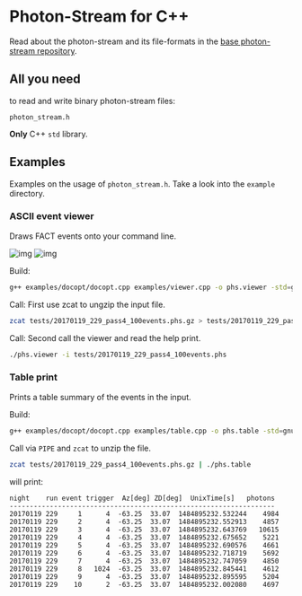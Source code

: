 # Photon-Stream for C++

Read about the photon-stream and its file-formats in the [base photon-stream repository](https://github.com/fact-project/photon_stream).

## All you need 
to read and write binary photon-stream files:

```photon_stream.h```

__Only__ C++ ```std``` library.

## Examples
Examples on the usage of ```photon_stream.h```. Take a look into the ```example``` directory.

### ASCII event viewer 
Draws FACT events onto your command line.


![img](examples/viewer_1.png) ![img](examples/viewer_2.png)


Build:
```bash
g++ examples/docopt/docopt.cpp examples/viewer.cpp -o phs.viewer -std=gnu++11
```

Call: First use zcat to ungzip the input file.
```bash
zcat tests/20170119_229_pass4_100events.phs.gz > tests/20170119_229_pass4_100events.phs
```

Call: Second call the viewer and read the help print.
```bash
./phs.viewer -i tests/20170119_229_pass4_100events.phs
```


### Table print
Prints a table summary of the events in the input.

Build:
```bash
g++ examples/docopt/docopt.cpp examples/table.cpp -o phs.table -std=gnu++11
```

Call via ```PIPE``` and ```zcat``` to unzip the file.

```bash
zcat tests/20170119_229_pass4_100events.phs.gz | ./phs.table
```
will print:

```
night    run event trigger  Az[deg] ZD[deg]  UnixTime[s]   photons
------------------------------------------------------------------
20170119 229     1      4  -63.25  33.07  1484895232.532244    4984
20170119 229     2      4  -63.25  33.07  1484895232.552913    4857
20170119 229     3      4  -63.25  33.07  1484895232.643769   10615
20170119 229     4      4  -63.25  33.07  1484895232.675652    5221
20170119 229     5      4  -63.25  33.07  1484895232.690576    4661
20170119 229     6      4  -63.25  33.07  1484895232.718719    5692
20170119 229     7      4  -63.25  33.07  1484895232.747059    4850
20170119 229     8   1024  -63.25  33.07  1484895232.845441    4612
20170119 229     9      4  -63.25  33.07  1484895232.895595    5204
20170119 229    10      2  -63.25  33.07  1484895232.002080    4697
```
